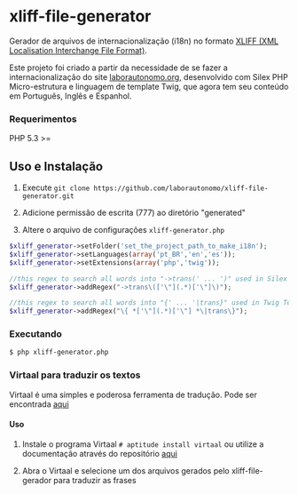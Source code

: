 xliff-file-generator
====================

Gerador de arquivos de internacionalização (i18n) no formato [XLIFF (XML Localisation Interchange File Format)](http://en.wikipedia.org/wiki/XLIFF).

Este projeto foi criado a partir da necessidade de se fazer a internacionalização do site [laborautonomo.org](http://laborautonomo.org), desenvolvido com Silex PHP Micro-estrutura e linguagem de template Twig, que agora tem seu conteúdo em Português, Inglês e Espanhol.

### Requerimentos

PHP 5.3 >=

Uso e Instalação
----------------

1. Execute `git clone https://github.com/laborautonomo/xliff-file-generator.git`

2. Adicione permissão de escrita (777) ao diretório "generated" 

3. Altere o arquivo de configurações `xliff-generator.php`

```php
$xliff_generator->setFolder('set_the_project_path_to_make_i18n');
$xliff_generator->setLanguages(array('pt_BR','en','es'));
$xliff_generator->setExtensions(array('php','twig'));

//this regex to search all words into "->trans(' ... ')" used in Silex Micro-Framework
$xliff_generator->addRegex("->trans\(['\"](.*)['\"]\)");

//this regex to search all words into "{' ... '|trans}" used in Twig Template Language
$xliff_generator->addRegex("\{ *['\"](.*)['\"] *\|trans\}");
```

### Executando

```sh
$ php xliff-generator.php
```

### Virtaal para traduzir os textos

Virtaal é uma simples e poderosa ferramenta de tradução. Pode ser encontrada [aqui](http://virtaal.translatehouse.org/)

#### Uso

1. Instale o programa Virtaal `# aptitude install virtaal` ou utilize a documentação através do repositório [aqui](https://github.com/translate/virtaal)

2. Abra o Virtaal e selecione um dos arquivos gerados pelo xliff-file-gerador para traduzir as frases  